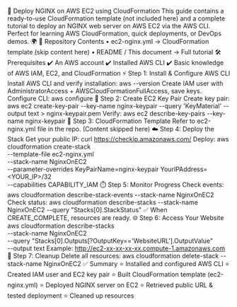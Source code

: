 🚀 Deploy NGINX on AWS EC2 using CloudFormation
This guide contains a ready-to-use CloudFormation template (not included here) and a complete tutorial to deploy an NGINX web server on AWS EC2 via the AWS CLI.
Perfect for learning AWS CloudFormation, quick deployments, or DevOps demos. 🌍
📂 Repository Contents
• ec2-nginx.yml → CloudFormation template (skip content here)
• README / This document → Full tutorial
🛠️ Prerequisites
✔️ An AWS account
✔️ Installed AWS CLI
✔️ Basic knowledge of AWS IAM, EC2, and CloudFormation
⚡ Step 1: Install & Configure AWS CLI
Install AWS CLI and verify installation:
aws --version
Create IAM user with AdministratorAccess + AWSCloudFormationFullAccess, save keys.
Configure CLI:
aws configure
🔑 Step 2: Create EC2 Key Pair
Create key pair:
aws ec2 create-key-pair --key-name nginx-keypair --query 'KeyMaterial' --output text > nginx-keypair.pem
Verify: aws ec2 describe-key-pairs --key-name nginx-keypair
📝 Step 3: CloudFormation Template
Refer to ec2-nginx.yml file in the repo. (Content skipped here)
☁️ Step 4: Deploy the Stack
Get your public IP: curl https://checkip.amazonaws.com/
Deploy:
aws cloudformation create-stack \
  --template-file ec2-nginx.yml \
  --stack-name NginxOnEC2 \
  --parameter-overrides KeyPairName=nginx-keypair YourIPAddress=<YOUR_IP>/32 \
  --capabilities CAPABILITY_IAM
⏱️ Step 5: Monitor Progress
Check events: aws cloudformation describe-stack-events --stack-name NginxOnEC2
Check status: aws cloudformation describe-stacks --stack-name NginxOnEC2 --query "Stacks[0].StackStatus"
✅ When CREATE_COMPLETE, resources are ready.
🌐 Step 6: Access Your Website
aws cloudformation describe-stacks \
  --stack-name NginxOnEC2 \
  --query "Stacks[0].Outputs[?OutputKey=='WebsiteURL'].OutputValue" \
  --output text
Example: http://ec2-xx-xx-xx-xx.compute-1.amazonaws.com
🧹 Step 7: Cleanup
Delete all resources:
aws cloudformation delete-stack --stack-name NginxOnEC2
✅ Summary
⭐ Installed and configured AWS CLI
⭐ Created IAM user and EC2 key pair
⭐ Built CloudFormation template (ec2-nginx.yml)
⭐ Deployed NGINX server on EC2
⭐ Retrieved public URL & tested deployment
⭐ Cleaned up resources
